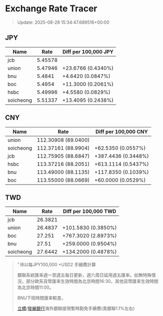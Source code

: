 # Exchange Rate Tracer

> Update: 2025-08-28 15:34:47.689516+00:00

## JPY

| Name      |    Rate | Diff per 100,000 JPY   |
|-----------|---------|------------------------|
| jcb       | 5.45578 |                        |
| union     | 5.47946 | +23.6766 (0.4340%)     |
| bnu       | 5.4841  | +4.6420 (0.0847%)      |
| boc       | 5.4954  | +11.3000 (0.2061%)     |
| hsbc      | 5.49996 | +4.5580 (0.0829%)      |
| soicheong | 5.51337 | +13.4095 (0.2438%)     |

## CNY

| Name      | Rate                | Diff per 100,000 CNY   |
|-----------|---------------------|------------------------|
| union     | 112.30908	(89.0400) |                        |
| soicheong | 112.37161	(88.9904) | +62.5350 (0.0557%)     |
| jcb       | 112.75905	(88.6847) | +387.4436 (0.3448%)    |
| hsbc      | 113.37216	(88.2051) | +613.1114 (0.5437%)    |
| bnu       | 113.49000	(88.1135) | +117.8350 (0.1039%)    |
| boc       | 113.55000	(88.0669) | +60.0000 (0.0529%)     |

## TWD

| Name      |    Rate | Diff per 100,000 TWD   |
|-----------|---------|------------------------|
| jcb       | 26.3821 |                        |
| union     | 26.4837 | +101.5830 (0.3850%)    |
| boc       | 27.251  | +767.3020 (2.8973%)    |
| bnu       | 27.51   | +259.0000 (0.9504%)    |
| soicheong | 27.6442 | +134.2000 (0.4878%)    |


> ¹ IB以每JPY100,000 +USD2 手續費計算
>
> 銀聯系統匯率週一至週五每日更新，週六周日延用週五匯率。如無特殊情況，部分歐系貨幣匯率生效時間為北京時間16:30，其他貨幣匯率生效時間為北京時間11:00。
>
> BNU下班時間匯率較差。
>
> [立橋](https://www.wlbank.com.mo/uploads/ueditor/file/20181211/1544536513900230.pdf)/[發展銀行](https://www.mdb.com.mo/Service_Charges_20230728.pdf)海外銀聯提現暫時豁免手續費(貴銀聯1.1%左右)

